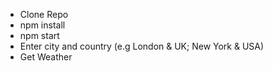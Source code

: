 - Clone Repo
- npm install
- npm start
- Enter city and country (e.g London & UK; New York & USA)
- Get Weather